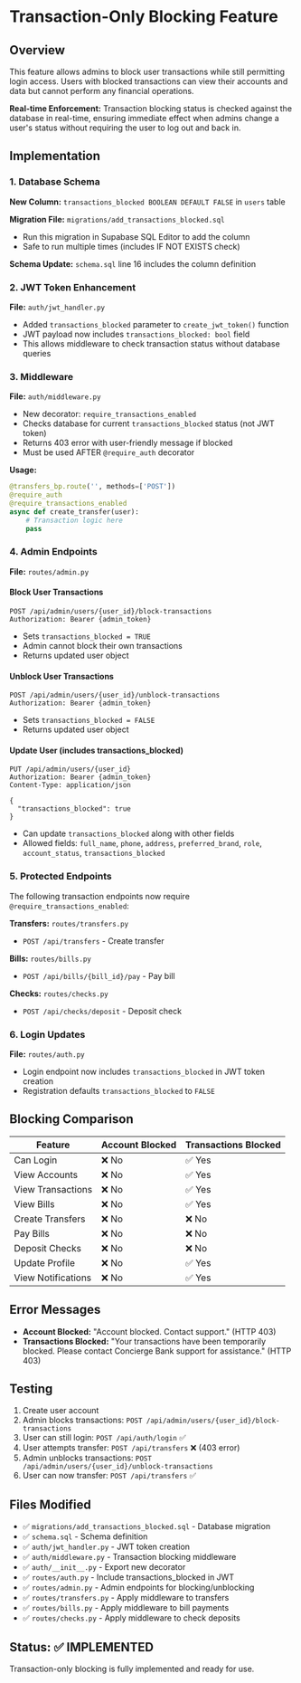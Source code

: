 # Transaction-Only Blocking Feature

## Overview
This feature allows admins to block user transactions while still permitting login access. Users with blocked transactions can view their accounts and data but cannot perform any financial operations.

**Real-time Enforcement:** Transaction blocking status is checked against the database in real-time, ensuring immediate effect when admins change a user's status without requiring the user to log out and back in.

## Implementation

### 1. Database Schema
**New Column:** `transactions_blocked BOOLEAN DEFAULT FALSE` in `users` table

**Migration File:** `migrations/add_transactions_blocked.sql`
- Run this migration in Supabase SQL Editor to add the column
- Safe to run multiple times (includes IF NOT EXISTS check)

**Schema Update:** `schema.sql` line 16 includes the column definition

### 2. JWT Token Enhancement
**File:** `auth/jwt_handler.py`
- Added `transactions_blocked` parameter to `create_jwt_token()` function
- JWT payload now includes `transactions_blocked: bool` field
- This allows middleware to check transaction status without database queries

### 3. Middleware
**File:** `auth/middleware.py`
- New decorator: `require_transactions_enabled`
- Checks database for current `transactions_blocked` status (not JWT token)
- Returns 403 error with user-friendly message if blocked
- Must be used AFTER `@require_auth` decorator

**Usage:**
```python
@transfers_bp.route('', methods=['POST'])
@require_auth
@require_transactions_enabled
async def create_transfer(user):
    # Transaction logic here
    pass
```

### 4. Admin Endpoints
**File:** `routes/admin.py`

#### Block User Transactions
```http
POST /api/admin/users/{user_id}/block-transactions
Authorization: Bearer {admin_token}
```
- Sets `transactions_blocked = TRUE`
- Admin cannot block their own transactions
- Returns updated user object

#### Unblock User Transactions
```http
POST /api/admin/users/{user_id}/unblock-transactions
Authorization: Bearer {admin_token}
```
- Sets `transactions_blocked = FALSE`
- Returns updated user object

#### Update User (includes transactions_blocked)
```http
PUT /api/admin/users/{user_id}
Authorization: Bearer {admin_token}
Content-Type: application/json

{
  "transactions_blocked": true
}
```
- Can update `transactions_blocked` along with other fields
- Allowed fields: `full_name`, `phone`, `address`, `preferred_brand`, `role`, `account_status`, `transactions_blocked`

### 5. Protected Endpoints
The following transaction endpoints now require `@require_transactions_enabled`:

**Transfers:** `routes/transfers.py`
- `POST /api/transfers` - Create transfer

**Bills:** `routes/bills.py`
- `POST /api/bills/{bill_id}/pay` - Pay bill

**Checks:** `routes/checks.py`
- `POST /api/checks/deposit` - Deposit check

### 6. Login Updates
**File:** `routes/auth.py`
- Login endpoint now includes `transactions_blocked` in JWT token creation
- Registration defaults `transactions_blocked` to `FALSE`

## Blocking Comparison

| Feature | Account Blocked | Transactions Blocked |
|---------|----------------|---------------------|
| Can Login | ❌ No | ✅ Yes |
| View Accounts | ❌ No | ✅ Yes |
| View Transactions | ❌ No | ✅ Yes |
| View Bills | ❌ No | ✅ Yes |
| Create Transfers | ❌ No | ❌ No |
| Pay Bills | ❌ No | ❌ No |
| Deposit Checks | ❌ No | ❌ No |
| Update Profile | ❌ No | ✅ Yes |
| View Notifications | ❌ No | ✅ Yes |

## Error Messages
- **Account Blocked:** "Account blocked. Contact support." (HTTP 403)
- **Transactions Blocked:** "Your transactions have been temporarily blocked. Please contact Concierge Bank support for assistance." (HTTP 403)

## Testing
1. Create user account
2. Admin blocks transactions: `POST /api/admin/users/{user_id}/block-transactions`
3. User can still login: `POST /api/auth/login` ✅
4. User attempts transfer: `POST /api/transfers` ❌ (403 error)
5. Admin unblocks transactions: `POST /api/admin/users/{user_id}/unblock-transactions`
6. User can now transfer: `POST /api/transfers` ✅

## Files Modified
- ✅ `migrations/add_transactions_blocked.sql` - Database migration
- ✅ `schema.sql` - Schema definition
- ✅ `auth/jwt_handler.py` - JWT token creation
- ✅ `auth/middleware.py` - Transaction blocking middleware
- ✅ `auth/__init__.py` - Export new decorator
- ✅ `routes/auth.py` - Include transactions_blocked in JWT
- ✅ `routes/admin.py` - Admin endpoints for blocking/unblocking
- ✅ `routes/transfers.py` - Apply middleware to transfers
- ✅ `routes/bills.py` - Apply middleware to bill payments
- ✅ `routes/checks.py` - Apply middleware to check deposits

## Status: ✅ IMPLEMENTED
Transaction-only blocking is fully implemented and ready for use.
